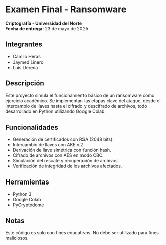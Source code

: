 # Examen Final - Ransomware

**Criptografía - Universidad del Norte**  
**Fecha de entrega:** 23 de mayo de 2025

## Integrantes

- Camilo Heras  
- Jaymed Linero  
- Luis Llerena

## Descripción

Este proyecto simula el funcionamiento básico de un ransomware como ejercicio académico. Se implementan las etapas clave del ataque, desde el intercambio de llaves hasta el cifrado y descifrado de archivos, todo desarrollado en Python utilizando Google Colab.

## Funcionalidades

- Generación de certificados con RSA (2048 bits).
- Intercambio de llaves con AKE v.2.
- Derivación de llave simétrica con función hash.
- Cifrado de archivos con AES en modo CBC.
- Simulación del rescate y recuperación de archivos.
- Verificación de integridad de los archivos afectados.

## Herramientas

- Python 3
- Google Colab
- PyCryptodome

## Notas

Este código es solo con fines educativos. No debe ser utilizado para fines maliciosos.
